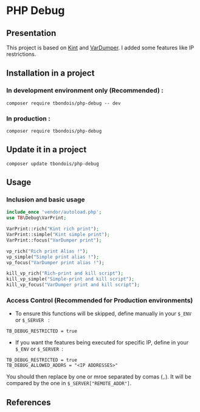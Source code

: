 PHP Debug
===================

Presentation
---------------

This project is based on [Kint][1] and [VarDumper][2]. I added some features like IP restrictions. 

Installation in a project
---------------

### In development environment only (Recommended) :

```
composer require tbondois/php-debug -- dev
```

### In production :

```
composer require tbondois/php-debug
```


Update it  in a project
---------------

```
composer update tbondois/php-debug
```

Usage
---------------


### Inclusion and basic usage 

```php
include_once 'vendor/autoload.php';
use TB\Debug\VarPrint;

VarPrint::rich("Kint rich print");
VarPrint::simple("Kint simple print");
VarPrint::focus("VarDumper print");

vp_rich("Rich print Alias !");
vp_simple("Simple print alias !");
vp_focus("VarDumper print alias !");

kill_vp_rich("Rich-print and kill script");
kill_vp_simple("Simple-print and kill script");
kill_vp_focus("VarDumper print and kill script");
```


### Access Control (Recommended for Production environments)

- To ensure this functions will be skipped, define manually in your `$_ENV` or `$_SERVER ` :

```
TB_DEBUG_RESTRICTED = true
```

- If you want the features being executed for specific IP, define in your `$_ENV` or `$_SERVER `:
```
TB_DEBUG_RESTRICTED = true
TB_DEBUG_ALLOWED_ADDRS = "<IP ADDRESSES>"
```


You should then replace <IP ADDRESSES> by one or mroe separated by comas (`,`). It will be compared by the one in `$_SERVER["REMOTE_ADDR"]`.



References
---------------

[1]: https://kint-php.github.io/kint/
[2]: https://symfony.com/doc/current/components/var_dumper.html
